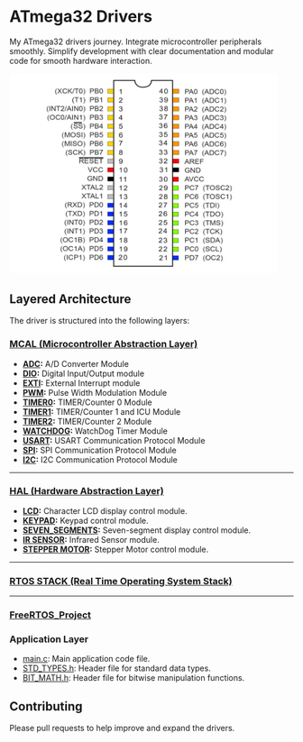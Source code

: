 # ATmega32 Drivers
My ATmega32 drivers journey. Integrate microcontroller peripherals smoothly. Simplify development with clear documentation and modular code for smooth hardware interaction.

<div style="text-align: right; padding-right: 30px;">
  <img src="Apps/Supplementary/ATmega32-pinout.jpg" alt="Pin Diagram" width="600">
</div>

## Layered Architecture

The driver is structured into the following layers:

### [MCAL (Microcontroller Abstraction Layer)](MCAL/)

- **[ADC](MCAL/ADC/):** A/D Converter Module
- **[DIO](MCAL/DIO/):** Digital Input/Output module
- **[EXTI](MCAL/EXTI/):** External Interrupt module
- **[PWM](MCAL/PWM/):** Pulse Width Modulation Module
- **[TIMER0](MCAL/TIMER0/):** TIMER/Counter 0 Module
- **[TIMER1](MCAL/TIMER1/):** TIMER/Counter 1 and ICU Module
- **[TIMER2](MCAL/TIMER1/):** TIMER/Counter 2 Module
- **[WATCHDOG](MCAL/WATCHDOG/):** WatchDog Timer Module
- **[USART](MCAL/USART/):** USART Communication Protocol Module
- **[SPI](MCAL/SPI/):** SPI Communication Protocol Module
- **[I2C](MCAL/I2C/):** I2C Communication Protocol Module
---
### [HAL (Hardware Abstraction Layer)](HAL/)

- **[LCD](HAL/LCD/):** Character LCD display control module.
- **[KEYPAD](HAL/KEYPAD/):** Keypad control module.
- **[SEVEN_SEGMENTS](HAL/SEVEN_SEGMENTS/):** Seven-segment display control module.
- **[IR SENSOR](HAL/IR_SENSOR/):** Infrared Sensor module.
- **[STEPPER MOTOR](HAL/STEPPER_MOTOR/):** Stepper Motor control module.
---
### [RTOS STACK (Real Time Operating System Stack)](RTOS_STACK/)
---
### [FreeRTOS_Project](FreeRTOS_Project/)

### Application Layer

- [main.c](main.c): Main application code file.
- [STD_TYPES.h](STD_TYPES.h): Header file for standard data types.
- [BIT_MATH.h](BIT_MATH.h): Header file for bitwise manipulation functions.

## Contributing
Please  pull requests to help improve and expand the drivers.
